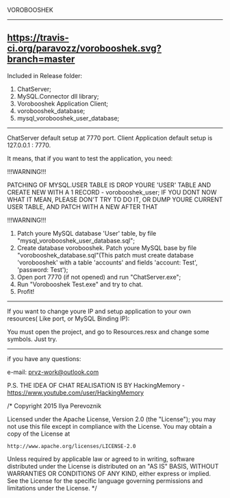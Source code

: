 VOROBOOSHEK

-------------------------------------
https://travis-ci.org/paravozz/vorobooshek.svg?branch=master
-------------------------------------
Included in Release folder:

1. ChatServer;
2. MySQL.Connector dll library;
3. Vorobooshek Application Client;
4. vorobooshek_database;
5. mysql_vorobooshek_user_database;

-------------------------------------
ChatServer default setup at 7770 port. Client Application default setup is 127.0.0.1 : 7770.

It means, that if you want to test the application, you need:


!!!WARNING!!!

PATCHING OF MYSQL.USER TABLE IS DROP YOURE 'USER' TABLE AND CREATE NEW WITH A 1 RECORD - vorobooshek_user;
IF YOU DONT NOW WHAT IT MEAN, PLEASE DON'T TRY TO DO IT, OR DUMP YOURE CURRENT USER TABLE, AND PATCH WITH A NEW AFTER THAT

!!!WARNING!!!

1. Patch youre MySQL database 'User' table, by file "mysql_vorobooshek_user_database.sql";
2. Create database vorobooshek. Patch youre MySQL base by file "vorobooshek_database.sql"(This patch must create database 'vorobooshek' with a table 'accounts' and fields 'account: Test', 'password: Test');
3. Open port 7770 (if not opened) and run "ChatServer.exe";
4. Run "Vorobooshek Test.exe" and try to chat.
5. Profit!

-------------------------------------

If you want to change youre IP and setup application to your own resources( Like port, or MySQL Binding IP):

You must open the project, and go to Resources.resx and change some symbols.
Just try.

-------------------------------------

if you have any questions:

e-mail: prvz-work@outlook.com

P.S. THE IDEA OF CHAT REALISATION IS BY HackingMemory - https://www.youtube.com/user/HackingMemory

﻿/* Copyright 2015 Ilya Perevoznik

Licensed under the Apache License, Version 2.0 (the "License");
you may not use this file except in compliance with the License.
You may obtain a copy of the License at

    http://www.apache.org/licenses/LICENSE-2.0

Unless required by applicable law or agreed to in writing, software
distributed under the License is distributed on an "AS IS" BASIS,
WITHOUT WARRANTIES OR CONDITIONS OF ANY KIND, either express or implied.
See the License for the specific language governing permissions and
limitations under the License. */
